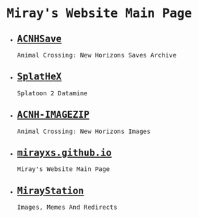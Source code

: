 <html>
<body><tt><h1>Miray's Website Main Page</h1>
<ul><li><h2><a class="acnhsave" href="https://mirayxs.github.io/ACNHSave">ACNHSave</a></h2><p>Animal Crossing: New Horizons Saves Archive</p></li>
<li><h2><a class="splathex" href="https://mirayxs.github.io/SplatHeX">SplatHeX</a></h2><p>Splatoon 2 Datamine</p></li>
<li><h2><a class="imagezip" href="https://mirayxs.github.io/ACNH-IMAGEZIP">ACNH-IMAGEZIP</a></h2><p>Animal Crossing: New Horizons Images</p></li>
<li><h2><a class="main" href="https://mirayxs.github.io">mirayxs.github.io</a></h2><p>Miray's Website Main Page</p></li>
<li><h2><a class="station" href="https://mirayxs.github.io/MirayStation">MirayStation</a></h2><p>Images, Memes And Redirects</p></li></ul></tt>
</body></html>
